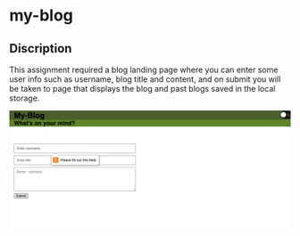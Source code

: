 # my-blog
## Discription
This assignment required a blog landing page where you can enter some user info such as username, blog title and content, and on submit you will be taken to page that displays the blog and past blogs saved in the local storage.

![](assets/screenshots/landing_page.png)
